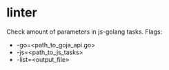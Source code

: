 # linter
Check amount of parameters in js-golang tasks.
Flags:
*  -go=<path_to_goja_api.go>
*  -js=<path_to_js_tasks>
*  -list=<output_file>
